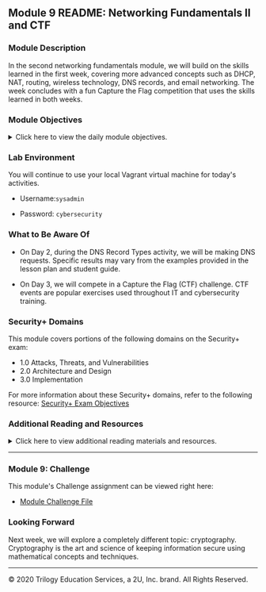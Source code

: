 ## Module 9 README: Networking Fundamentals II and CTF

### Module Description

In the second networking fundamentals module, we will build on the skills learned in the first week, covering more advanced concepts such as DHCP, NAT, routing, wireless technology, DNS records, and email networking. The week concludes with a fun Capture the Flag competition that uses the skills learned in both weeks. 

### Module Objectives 

<details>
    <summary>Click here to view the daily module objectives.</summary>

  <br>

- **Day 1:** IPs and Routing
- Explain how DHCP and NAT assist with the transmission of data from private to public networks and from public to private networks.
  
- Analyze packet captures to diagnose potential DHCP issues on a network.  
  
- Optimize routing schemes by determining the shortest or quickest paths between multiple servers.
  
- Use Wireshark to visualize wireless beacon signals, capture BSSIDs and SSIDs, and determine the type of wireless security being used by WAPs.
  
- Use Aircrack-ng to obtain a wireless key and decrypt wireless traffic to determine security risks.
  
- **Day 2:** Email Networks and Security

  - Validate DNS records using `nslookup`.

  - Describe the process, protocols, and headers associated with email communication.

  - Analyze email headers to identify suspicious content.

- **Day 3:** Networking Capture the Flag
- Compete in a networking Capture the Flag competition.

</details>


### Lab Environment

You will continue to use your local Vagrant virtual machine for today's activities.  

- Username:`sysadmin`

- Password: `cybersecurity`

### What to Be Aware Of

- On Day 2, during the DNS Record Types activity, we will be making DNS requests. Specific results may vary from the examples provided in the lesson plan and student guide. 

- On Day 3, we will compete in a Capture the Flag (CTF) challenge. CTF events are popular exercises used throughout IT and cybersecurity training.


### Security+ Domains 

This module covers portions of the following domains on the Security+ exam:

- 1.0 Attacks, Threats, and Vulnerabilities 
- 2.0 Architecture and Design 
- 3.0 Implementation

For more information about these Security+ domains, refer to the following resource: [Security+ Exam Objectives](https://comptiacdn.azureedge.net/webcontent/docs/default-source/exam-objectives/comptia-security-sy0-601-exam-objectives-(2-0).pdf?sfvrsn=8c5889ff_2)



### Additional Reading and Resources

<details> 
<summary> Click here to view additional reading materials and resources. </summary>
</br>

These resources are provided as optional, recommended resources to supplement the concepts covered in this module.

- **Day 1 Resources**

  - [YouTube: How DHCP works](https://www.youtube.com/watch?v=S43CFcpOZSI)
  - [YouTube: How NAT works](https://www.youtube.com/watch?v=QBqPzHEDzvo)
  - [comparitech.com: Types of Routing Protocol - The Ultimate Guide](https://www.comparitech.com/net-admin/routing-protocol-types-guide/)
  - [TechTarget: Introduction to Wireless Security](https://searchsecurity.techtarget.com/feature/An-introduction-to-wireless-security)
  - [Aircrack.ng: Aircrack-ng Newbie Guide for Linux](https://www.aircrack-ng.org/doku.php?id=newbie_guide)

- **Day 2 Resources**

  - [NS1: DNS Records Explained](https://ns1.com/resources/dns-records-explained)
  - [Cybersecurity Insiders: Threat Hunting Through Email Headers](https://www.cybersecurity-insiders.com/threat-hunting-through-email-headers/)

- **Day 3 Resources**

  - [CTF101.org: Capture the Flag 101](https://ctf101.org/)

  - [AT&T Cybersecurity: CTF Hacking - What is Capture the Flag?](https://cybersecurity.att.com/blogs/security-essentials/capture-the-flag-ctf-what-is-it-for-a-newbie)



</details>

---

### Module 9: Challenge

This module's Challenge assignment can be viewed right here: 

- [Module Challenge File](https://ucb.bootcampcontent.com/UCB-Coding-Bootcamp/UCB-VIRT-CYBER-PT-03-2023-U-LOLC/-/blob/main/09-Networking-Fundamentals-II-and-CTF-Review/Homework/readme.md)

### Looking Forward 

Next week, we will explore a completely different topic: cryptography. Cryptography is the art and science of keeping information secure using mathematical concepts and techniques.

---


© 2020 Trilogy Education Services, a 2U, Inc. brand. All Rights Reserved.    
